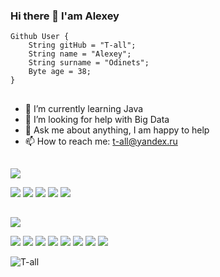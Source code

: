 ### Hi there 👋 I'am Alexey

    Github User {
        String gitHub = "T-all";
        String name = "Alexey";
        String surname = "Odinets";
        Byte age = 38;
    }
##    
- 🌱 I’m currently learning Java
- 🤔 I’m looking for help with Big Data
- 💬 Ask me about anything, I am happy to help
- 📫 How to reach me: t-all@yandex.ru
##
![](https://img.shields.io/badge/Code:-informational?style=for-the-badge&logoColor=white&color=grey)
   
![](https://img.shields.io/badge/Java-informational?style=flat&logo=java&logoColor=white&color=green)
![](https://img.shields.io/badge/Spring-informational?style=flat&logo=spring&logoColor=white&color=green)
![](https://img.shields.io/badge/HTML-informational?style=flat&logo=html5&logoColor=white&color=green)
![](https://img.shields.io/badge/CSS-informational?style=flat&logo=css3&logoColor=white&color=green)
![](https://img.shields.io/badge/JavaScript-informational?style=flat&logo=javascript&logoColor=white&color=green)
##

![](https://img.shields.io/badge/Tools:-informational?style=for-the-badge&logoColor=white&color=grey)

![](https://img.shields.io/badge/Git-informational?style=flat&logo=git&logoColor=white&color=green)
![](https://img.shields.io/badge/Maven-informational?style=flat&logo=ApacheMaven&logoColor=white&color=green)
![](https://img.shields.io/badge/MySQL-informational?style=flat&logo=mysql&logoColor=white&color=green)
![](https://img.shields.io/badge/PostgreSQL-informational?style=flat&logo=postgresql&logoColor=white&color=green)
![](https://img.shields.io/badge/Hibernate-informational?style=flat&logo=hibernate&logoColor=white&color=green)
![](https://img.shields.io/badge/SpringSequrity-informational?style=flat&logo=Spring-Security&logoColor=white&color=green)
![](https://img.shields.io/badge/IntelliJ_IDEA-informational?style=flat&logo=intellij-idea&logoColor=white&color=green)
![](https://img.shields.io/badge/Thymeleaf-informational?style=flat&logo=thymeleaf&logoColor=white&color=green)


<p align="left"><img src="https://komarev.com/ghpvc/?username=T-all&label=Profile%20views&color=green&style=flat" alt="T-all"/></p>
